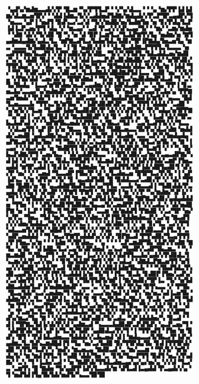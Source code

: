 ▝▄▟▚▞▆▟▆▃▃▟▞▞▛▝█▃▆▝▚▞▛▜▜▃▛▝▝▞▚▞▟▃▃▝▝▝▄▝▆▞▛▛▐▟▐▟▆▞▟▃▆▃▅▜▛▞▝▝▟▟▐▟▆▃▜▞▞▃▟▟▅▟▜▟▇▞▆▟▄▟▞▞▛▃▛▜▛▃▄▟▛▞▜▝▅▃▃▝▄▛▐▝▅▟▜▝▉▟▚▃▞▃▞▟▝▜▞▞▆▟█▞▅▞▙▟▆▜▅▝▅▝▊▞▛▟▄▜▃▛▐▟▐▃▛▃▅▞▛▜▝▟▄▝▞▝▆▃▄▞▝▃▟▝▛▃▞▞▞▟▚▃▄▞▜▞▝▝▆▞▝▃▆▞▆▟▅▝▝▟▇▝▟▞▞▜▞▟▉▝█▝▚▝▅▝▟▝▉▛▐▃▆▜▃▞▜▃▙▛▇▜▚▜▄▝▅▟▆▞▅▝▇▜▄▟▆▟▄▟▇▞▄▟▃▜▃▝▆▛▇▃▟▜▃▞▙▟▅▜▟▃▜▟▊▞▜▛▐▛▇▟▄▜▅▃▅▜▄▝▆▃▝▃▃▃▜▞▙▟▉▟▄▜▃▝▐▝▉▝▅▟▊▞▟▝▝▝▟▃▜▃▟▟▇▃▛▜▜▜▃▜▃▃▃▝▅▃▟▜▜▜▅▞▙▃▟▜▝▞▟▜▚▟▉▞▆▜▞▟█▃▝▜▞▞▚▜▜▟▜▃▜▟▃▟▟▃▅▞▆▟▊▞▚▞▄▝▟▟▊▝▉▟▝▃▜▟▐▝▟▝▟▟▐▃▄▃▛▟▚▟▊▟▇▟█▞▃▞▛▟▞▝▅▜▛▟▊▞▜▜▛▟▄▞▚▝▞▝▟▃▝▃▝▃▚▟▐▞▆▞▜▞▃▝▉▜▅▟▟▞▟▟▃▜▞▞▙▞▆▝▐▟▟▝▜▞▝▜▚▝▛▟▛▃▙▜▚▃▞▟▊▃▞▃▜▃▙▟▇▟▞▟█▟▇▟▜▟▐▃▃▝▄▟▉▝▅▞▝▞▙▜▄▝▞▛▇▞▟▟▝▃▅▞▟▞▄▝█▜▛▟▆▟▝▝▜▞▅▝█▜▃▞▅▟▉▟▅▟▛▟▃▟▝▜▝▃▚▜▄▜▙▟▄▝▐▃▃▞▆▜▛▟▅▞▅▃▛▃▄▟▆▞▞▛▐▟▛▟▃▟▛▝▃▝▃▜▄▝▛▛▐▝▊▃▅▃▙▞▃▃▄▞▚▞▅▟▆▟▛▃▟▞▃▝▐▞▞▜▃▜▄▝▛▝▅▟▝▃▛▃▄▞▛▃▙▞▄▝▛▛▇▃▅▜▅▟▞▝▛▟▞▜▝▝▝▝▟▞▚▟▛▃▄▞▝▞▛▜▄▟▄▛▇▜▙▟▐▞▆▜▞▝▄▃▃▝█▟▜▃▅▃▃▃▙▝▜▜▚▃▜▞▆▜▙▞▚▝▐▟▛▟▉▟▛▟▛▃▝▜▄▜▜▜▝▟▟▟▞▝▃▟▉▝▚▞▅▜▞▞▜▃▅▝▜▃▟▛▐▟▅▜▄▟▉▟▛▞▛▝▟▞▞▞▟▜▄▜▞▝▛▞▚▟▄▞▅▜▛▛▇▝▚▞▚▟▐▝▃▞▄▝█▟▐▞▟▝▇▃▙▟▉▟▛▝▟▝▉▝▃▟▟▝▄▝▄▝▐▃▟▝▟▞▞▜▛▃▙▃▙▟▚▟▝▞▝▝▅▛▇▜▙▃▅▟▞▟▜▜▃▝▄▜▙▃▞▜▟▝▝▃▄▜▃▟▜▜▞▞▞▜▃▃▝▞▟▃▅▜▜▝▄▛▐▛▐▞▅▝▇▃▃▝▊▝▉▜▟▝▜▟█▃▅▃▃▜▙▜▚▞▟▃▞▟▆▝▅▟▟▟▞▃▅▟▉▝▄▟▃▟▇▞▅▃▛▞▝▜▝▜▞▜▄▜▚▟▝▟▃▟▅▝▃▃▝▃▛▞▚▜▅▟▄▟▄▝▄▛▇▃▅▜▟▜▄▜▅▞▝▜▝▜▅▞▞▟▞▃▚▃▆▟▊▞▟▝▛▟▚▝█▜▃▞▅▜▙▝▄▝▇▝▐▃▄▞▝▞▟▃▞▃▙▝▅▝▇▟█▜▜▝▊▞▆▜▞▟▄▝▊▞▛▟▛▟▚▞▜▃▆▜▝▞▝▝▚▝█▞▙▃▛▟▇▞▛▜▝▃▅▞▙▃▝▝▟▞▄▟▟▛▇▃▃▝▝▝█▜▞▟▉▞▃▞▆▞▛▃▄▃▟▛▇▞▚▟▐▟▝▟▝▝▛▃▜▞▃▝▉▟▃▜▜▜▟▜▝▝▟▃▆▟▐▃▜▜▝▟▐▟▚▜▜▟▞▃▆▛▐▜▅▃▄▟▟▝▆▜▛▃▟▟▐▝▊▟▐▞▃▝▜▟▆▟▅▝▅▝▄▟▟▜▜▞▙▛▐▟▞▟█▜▄▟▊▜▝▟▚▞▛▝▅▞▝▞▝▃▅▟▝▜▃▃▟▛▐▜▙▞▛▝▟▝▄▜▃▟▅▃▅▝█▜▛▜▃▞▛▞▙▝▐▝▄▛▐▟▚▃▝▞▆▝▟▜▚▞▚▜▞▝▊▝▄▃▟▟▜▟▊▝█▝▉▟▟▃▃▞▃▟▊▞▛▝▞▝▟▞▝▜▜▟▇▝█▟▉▞▅▝▇▝▄▃▟▟▇▜▙▟▜▃▙▞▄▞▜▜▃▝▃▃▙▝▆▃▃▟▐▝▜▟▊▟▟▞▛▃▄▟▄▜▚▜▄▜▝▟▚▟▛▝▞▛▇▜▝▛▇▜▝▃▜▟▜▛▐▝▆▝▞▞▛▝▚▞▆▟▆▞▚▛▐▞▝▞▜▝▝▞▆▜▙▟▞▃▛▃▚▟▜▝▇▃▆▞▚▟▜▟▐▞▅▟▞▜▙▝▇▛▇▃▛▟▊▞▄▟▄▟▟▟▅▝▜▜▅▝▐▝▝▟▜▞▙▟▊▜▜▟▉▟▃▜▄▃▄▜▞▃▅▟▛▛▐▜▝▞▞▃▟▃▚▝▟▞▅▟█▛▇▝▅▝▐▃▛▝▐▜▙▃▜▝▜▟▜▃▄▜▛▝▃▃▆▝▟▞▆▟▟▜▝▛▇▟▉▝▞▃▞▜▛▝▅▞▚▞▛▃▝▜▅▃▝▜▟▝▆▞▚▞▆▟▇▞▞▟▆▃▚▛▐▜▙▜▟▟▆▟▅▃▛▞▃▞▅▝▇▃▟▜▞▞▞▟▅▞▙▟▟▃▞▜▞▞▄▞▛▞▚▃▚▝▝▞▝▟▞▟▇▞▜▝▞▝▄▝▊▞▜▃▝▃▞▞▛▜▚▟▃▃▅▜▞▟▜▞▝▟█▟▜▝▞▝▝▜▞▞▞▝▛▟▞▝▚▝▞▞▟▞▛▟▉▃▃▛▐▜▃▜▝▃▚▟▛▃▅▟▟▟▝▝▜▝▅▃▞▛▇▜▚▟▟▟▚▞▞▟▚▝▉▛▇▃▟▝▛▜▚▟▉▞▜▃▄▜▜▜▞▛▐▜▅▃▚▞▆▝▝▝▐▟▆▝▚▜▛▟▅▃▝▝▄▝▝▝▝▃▛▃▆▟▛▜▙▝▟▟▚▜▚▟▇▝▇▜▄▝▄▜▙▝▝▟▐▟█▃▜▃▞▃▄▜▞▟▛▟▅▟▝▃▚▃▞▜▄▟▛▞▃▟▛▜▙▃▆▃▝▝▚▝▆▃▆▟▊▝▚▜▙▃▛▜▝▃▙▝▅▜▃▝▐▃▞▞▞▞▛▞▟▟▜▜▃▃▙▞▄▟▞▞▛▟▉▟▃▜▚▃▆▞▟▞▛▃▞▞▅▞▝▝▊▜▄▜▟▟▛▝▇▜▝▞▛▃▚▟▃▞▝▟▇▟▃▛▇▃▅▜▜▝▅▜▄▞▞▞▙▟█▝▄▟▟▞▛▃▟▝▊▟▊▟▞▟▜▞▞▟▉▟▐▟▆▜▙▃▙▝▝▝▚▜▙▟▜▟▃▜▚▟▊▃▄▟▜▞▛▃▚▛▐▜▚▜▃▟▟▟▐▞▆▝▜▞▜▝▐▜▃▝▉▃▙▝▊▟▉▛▐▜▅▞▃▟▚▞▞▃▞▟▅▜▜▝▝▞▙▞▟▝▄▝█▝▞▜▙▜▜▟▜▞▆▛▐▝▇▞▅▟▊▞▜▛▐▃▝▜▞▝▅▜▟▟▇▃▟▟▅▜▃▛▐▞▅▟▇▟▆▟▛▝▃▃▝▃▝▞▆▝▛▟▞▝▛▞▆▝▉▜▚▃▃▝▞▝▛▜▙▝█▃▄▜▟▞▚▃▞▃▅▟▅▞▜▝▅▟▞▃▝▃▃▞▅▞▆▟▝▟▝▜▚▝▅▞▅▃▚▟▐▃▅▜▙▝▟▟▆▞▛▞▃▜▃▝▟▟▛▟▐▃▝▟▟▝▊▝▊▝▅▞▛▟▅▟▄▜▙▞▄▝▛▃▙▝▃▟▞▜▝▜▟▝▆▝▛▜▝▝▄▃▞▛▇▞▝▃▜▟▅▜▃▞▃▞▅▞▛▟▃▝▜▝▉▃▝▜▞▃▞▟▞▝▊▟▝▝▟▝▄▝▛▃▅▜▃▜▃▜▙▝▞▃▙▟▟▃▙▞▜▞▜▃▜▞▞▝▉▜▚▝▛▝▞▝▜▝▞▝▞▟▛▜▄▟▚▞▆▃▞▜▄▝▇▝▝▞▟▃▚▃▆▝▟▟▚▟▊▞▜▞▃▟▃▝▚▛▐▟▟▟▅▞▚▝▉▃▟▝▝▟▐▝▜▛▇▃▜▟▐▞▟▞▛▞▟▝▄▟▆▃▟▝▚▃▃▃▙▟▉▟▛▃▛▟▜▟▚▝▄▃▛▃▅▞▜▝▝▟▟▜▛▟▞▜▟▝▄▛▐▞▜▃▜▞▜▟▛▝▄▟▉▟▃▞▛▞▜▝▐▝▜▜▚▟▜▝▐▜▅▝▆▝█▟▚▝█▜▝▝▛▟▐▟▃▟▅▃▃▜▟▟▟▞▞▃▙▃▅▟▝▟▐▝▆▟▄▃▃▞▙▜▙▃▞▛▐▟▚▞▄▟▆▃▜▃▜▟▚▃▆▟█▟▐▜▝▜▄▝▅▞▃▞▙▟█▝▉▞▜▜▛▟▄▜▙▝▊▟▐▜▜▜▛▟▞▟█▝▚▜▜▞▜▃▛▞▚▝▅▟▚▝▆▃▅▃▄▝▇▟▉▃▟▝▃▝▆▞▃▃▆▝▝▜▚▜▞▝▆▜▞▟▄▜▞▝▆▝▆▟▐▜▜▃▜▝▚▟█▝▟▟▞▜▅▝▃▝▊▜▞▜▄▃▛▜▜▝▉▟▜▝▅▃▚▜▚▟▇▞▝▃▚▝▜▝▐▃▙▞▃▟▝▝▅▝▇▟▛▟▞▜▜▟▃▟▅▃▄▞▄▞▄▞▅▞▄▝▞▞▟▝▜▃▞▃▝▃▆▜▚▝█▝▇▟▅▝▜▞▄▟▛▛▐▟▚▜▃▃▟▞▆▝▟▜▃▟▐▃▄▟▟▝▛▃▄▟▞▞▄▝▜▝▅▟▜▟▐▜▄▜▙▜▟▞▅▟▜▞▚▃▃▜▉▜▉
